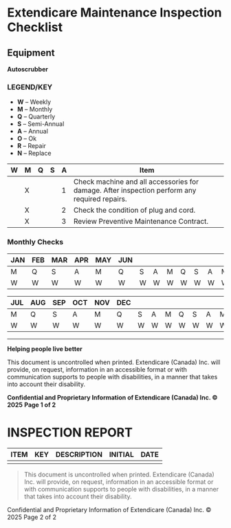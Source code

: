 # Extendicare Maintenance Inspection Checklist

## Equipment
**Autoscrubber**

### LEGEND/KEY
- **W** – Weekly
- **M** – Monthly
- **Q** – Quarterly
- **S** – Semi-Annual
- **A** – Annual
- **O** – Ok
- **R** – Repair
- **N** – Replace

| W | M | Q | S | A | Item                                                                 |
|---|---|---|---|---|----------------------------------------------------------------------|
|   | X |   |   | 1 | Check machine and all accessories for damage. After inspection perform any required repairs. |
|   | X |   |   | 2 | Check the condition of plug and cord.                               |
|   | X |   |   | 3 | Review Preventive Maintenance Contract.                              |

### Monthly Checks
| JAN | FEB | MAR | APR | MAY | JUN | | | | | | | | | | | | | | |
|-----|-----|-----|-----|-----|-----|---|---|---|---|---|---|---|---|---|---|---|---|---|---|
| M   | Q   | S   | A   | M   | Q   | S   | A   | M   | Q   | S   | A   | M   | Q   | S   | A   | M   | Q   | S   | A   |
| W   | W   | W   | W   | W   | W   | W   | W   | W   | W   | W   | W   | W   | W   | W   | W   | W   | W   | W   | W   |

| JUL | AUG | SEP | OCT | NOV | DEC | | | | | | | | | | | | | | |
|-----|-----|-----|-----|-----|-----|---|---|---|---|---|---|---|---|---|---|---|---|---|---|
| M   | Q   | S   | A   | M   | Q   | S   | A   | M   | Q   | S   | A   | M   | Q   | S   | A   | M   | Q   | S   | A   |
| W   | W   | W   | W   | W   | W   | W   | W   | W   | W   | W   | W   | W   | W   | W   | W   | W   | W   | W   | W   |

----

**Helping people live better**

This document is uncontrolled when printed. Extendicare (Canada) Inc. will provide, on request, information in an accessible format or with communication supports to people with disabilities, in a manner that takes into account their disability.

**Confidential and Proprietary Information of Extendicare (Canada) Inc. © 2025**
**Page 1 of 2**

# INSPECTION REPORT

| ITEM | KEY | DESCRIPTION | INITIAL | DATE |
|------|-----|-------------|---------|------|
|      |     |             |         |      |

> This document is uncontrolled when printed. Extendicare (Canada) Inc. will provide, on request, information in an accessible format or with communication supports to people with disabilities, in a manner that takes into account their disability.

Confidential and Proprietary Information of Extendicare (Canada) Inc. © 2025
Page 2 of 2